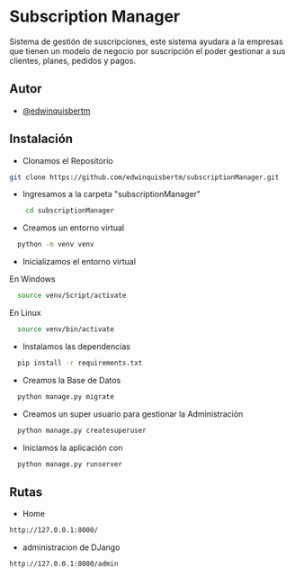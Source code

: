 # Subscription Manager

Sistema de gestión de suscripciones, este sistema ayudara a la empresas que tienen un modelo de negocio por suscripción el poder gestionar a sus clientes, planes, pedidos y pagos.

## Autor

- [@edwinquisbertm](https://github.com/edwinquisbertm)

## Instalación

- Clonamos el Repositorio

```bash
git clone https://github.com/edwinquisbertm/subscriptionManager.git
```

- Ingresamos a la carpeta "subscriptionManager"

```bash
    cd subscriptionManager
```

- Creamos un entorno virtual

```bash
  python -m venv venv
```
- Inicializamos el entorno virtual

En Windows
```bash
  source venv/Script/activate
```
En Linux
```bash
  source venv/bin/activate
```

- Instalamos las dependencias

```bash
  pip install -r requirements.txt
```
- Creamos la Base de Datos

```bash
  python manage.py migrate
```

- Creamos un super usuario para gestionar la Administración

```bash
  python manage.py createsuperuser
```

- Iniciamos la aplicación con

```bash
  python manage.py runserver
```

## Rutas
- Home
```bash
http://127.0.0.1:8000/
```
- administracion de DJango
```bash
http://127.0.0.1:8000/admin
```